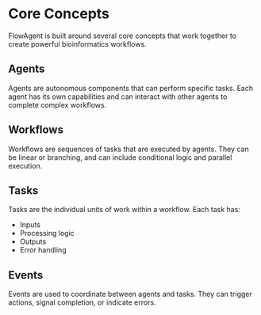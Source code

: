 # Core Concepts

FlowAgent is built around several core concepts that work together to create powerful bioinformatics workflows.

## Agents

Agents are autonomous components that can perform specific tasks. Each agent has its own capabilities and can interact with other agents to complete complex workflows.

## Workflows

Workflows are sequences of tasks that are executed by agents. They can be linear or branching, and can include conditional logic and parallel execution.

## Tasks

Tasks are the individual units of work within a workflow. Each task has:

- Inputs
- Processing logic
- Outputs
- Error handling

## Events

Events are used to coordinate between agents and tasks. They can trigger actions, signal completion, or indicate errors.

